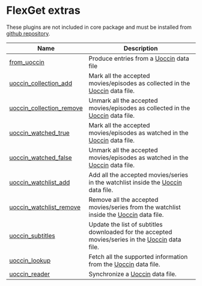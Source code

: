 # FlexGet extras

These plugins are not included in core package and must be installed from  [github repository](https://github.com/Flexget/extras).

| **Name** | **Description** |
| --- | --- |
| [from_uoccin](/Plugins/from_uoccin) | Produce entries from a [Uoccin](https://github.com/tarzasai/Uoccin) data file |
| [uoccin_collection_add](/Plugins/uoccin_collection) | Mark all the accepted movies/episodes as collected in the [Uoccin](https://github.com/tarzasai/Uoccin) data file. |
| [uoccin_collection_remove](/Plugins/uoccin_collection) | Unmark all the accepted movies/episodes as collected in the [Uoccin](https://github.com/tarzasai/Uoccin) data file. |
| [uoccin_watched_true](/Plugins/uoccin_watched) | Mark all the accepted movies/episodes as watched in the [Uoccin](https://github.com/tarzasai/Uoccin) data file. |
| [uoccin_watched_false](/Plugins/uoccin_watched) | Unmark all the accepted movies/episodes as watched in the [Uoccin](https://github.com/tarzasai/Uoccin) data file. |
| [uoccin_watchlist_add](/Plugins/uoccin_watchlist) | Add all the accepted movies/series in the watchlist inside the [Uoccin](https://github.com/tarzasai/Uoccin) data file. |
| [uoccin_watchlist_remove](/Plugins/uoccin_watchlist) | Remove all the accepted movies/series from the watchlist inside the [Uoccin](https://github.com/tarzasai/Uoccin) data file. |
| [uoccin_subtitles](/Plugins/uoccin_subtitles) | Update the list of subtitles downloaded for the accepted movies/series in the [Uoccin](https://github.com/tarzasai/Uoccin) data file. |
| [uoccin_lookup](/Plugins/uoccin_lookup) | Fetch all the supported information from the [Uoccin](https://github.com/tarzasai/Uoccin) data file. |
| [uoccin_reader](/Plugins/uoccin_reader) | Synchronize a [Uoccin](https://github.com/tarzasai/Uoccin) data file. |
